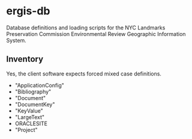 # ergis-db

Database definitions and loading scripts for the NYC Landmarks Preservation Commission Environmental Review Geographic Information System.

## Inventory

Yes, the client software expects forced mixed case definitions.

* "ApplicationConfig"
* "Bibliography"
* "Document"
* "DocumentKey"
* "KeyValue"
* "LargeText"
* ORACLESITE
* "Project"
